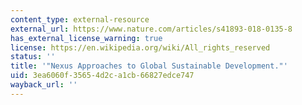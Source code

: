 ```yaml
---
content_type: external-resource
external_url: https://www.nature.com/articles/s41893-018-0135-8
has_external_license_warning: true
license: https://en.wikipedia.org/wiki/All_rights_reserved
status: ''
title: '"Nexus Approaches to Global Sustainable Development."'
uid: 3ea6060f-3565-4d2c-a1cb-66827edce747
wayback_url: ''
---
```

